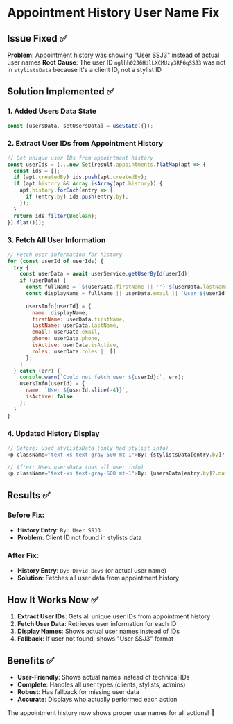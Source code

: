 # Appointment History User Name Fix

## Issue Fixed ✅

**Problem**: Appointment history was showing "User SSJ3" instead of actual user names
**Root Cause**: The user ID `nglhh02J6HdlLXCMUzy3RF6qSSJ3` was not in `stylistsData` because it's a client ID, not a stylist ID

## Solution Implemented ✅

### **1. Added Users Data State**
```javascript
const [usersData, setUsersData] = useState({});
```

### **2. Extract User IDs from Appointment History**
```javascript
// Get unique user IDs from appointment history
const userIds = [...new Set(result.appointments.flatMap(apt => {
  const ids = [];
  if (apt.createdBy) ids.push(apt.createdBy);
  if (apt.history && Array.isArray(apt.history)) {
    apt.history.forEach(entry => {
      if (entry.by) ids.push(entry.by);
    });
  }
  return ids.filter(Boolean);
}).flat())];
```

### **3. Fetch All User Information**
```javascript
// Fetch user information for history
for (const userId of userIds) {
  try {
    const userData = await userService.getUserById(userId);
    if (userData) {
      const fullName = `${userData.firstName || ''} ${userData.lastName || ''}`.trim();
      const displayName = fullName || userData.email || `User ${userId.slice(-4)}`;
      
      usersInfo[userId] = {
        name: displayName,
        firstName: userData.firstName,
        lastName: userData.lastName,
        email: userData.email,
        phone: userData.phone,
        isActive: userData.isActive,
        roles: userData.roles || []
      };
    }
  } catch (err) {
    console.warn(`Could not fetch user ${userId}:`, err);
    usersInfo[userId] = {
      name: `User ${userId.slice(-4)}`,
      isActive: false
    };
  }
}
```

### **4. Updated History Display**
```javascript
// Before: Used stylistsData (only had stylist info)
<p className="text-xs text-gray-500 mt-1">By: {stylistsData[entry.by]?.name || `User ${entry.by.slice(-4)}`}</p>

// After: Uses usersData (has all user info)
<p className="text-xs text-gray-500 mt-1">By: {usersData[entry.by]?.name || `User ${entry.by.slice(-4)}`}</p>
```

## Results ✅

### **Before Fix:**
- **History Entry**: `By: User SSJ3`
- **Problem**: Client ID not found in stylists data

### **After Fix:**
- **History Entry**: `By: David Devs` (or actual user name)
- **Solution**: Fetches all user data from appointment history

## How It Works Now ✅

1. **Extract User IDs**: Gets all unique user IDs from appointment history
2. **Fetch User Data**: Retrieves user information for each ID
3. **Display Names**: Shows actual user names instead of IDs
4. **Fallback**: If user not found, shows "User SSJ3" format

## Benefits ✅

- **User-Friendly**: Shows actual names instead of technical IDs
- **Complete**: Handles all user types (clients, stylists, admins)
- **Robust**: Has fallback for missing user data
- **Accurate**: Displays who actually performed each action

The appointment history now shows proper user names for all actions! 🎉

